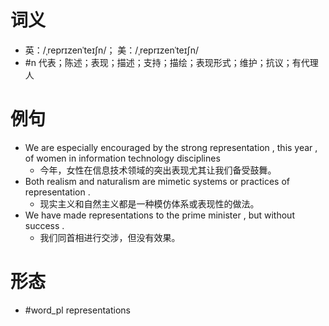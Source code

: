 # 词义
- 英：/ˌreprɪzenˈteɪʃn/； 美：/ˌreprɪzenˈteɪʃn/
- #n 代表；陈述；表现；描述；支持；描绘；表现形式；维护；抗议；有代理人
# 例句
- We are especially encouraged by the strong representation , this year , of women in information technology disciplines
	- 今年，女性在信息技术领域的突出表现尤其让我们备受鼓舞。
- Both realism and naturalism are mimetic systems or practices of representation .
	- 现实主义和自然主义都是一种模仿体系或表现性的做法。
- We have made representations to the prime minister , but without success .
	- 我们同首相进行交涉，但没有效果。
# 形态
- #word_pl representations
